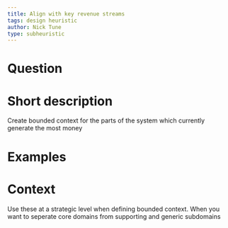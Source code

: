```yaml
---
title: Align with key revenue streams
tags: design heuristic
author: Nick Tune
type: subheuristic
---
```

# Question

# Short description

Create bounded context for the parts of the system which currently generate the most money

# Examples

# Context

Use these at a strategic level when defining bounded context. When you want to seperate core domains from supporting and generic subdomains
